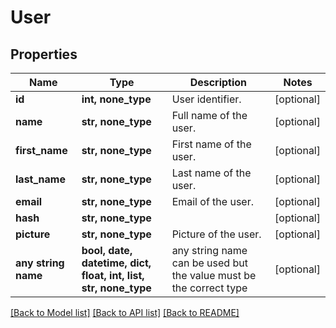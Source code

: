 # User



## Properties
Name | Type | Description | Notes
------------ | ------------- | ------------- | -------------
**id** | **int, none_type** | User identifier. | [optional] 
**name** | **str, none_type** | Full name of the user. | [optional] 
**first_name** | **str, none_type** | First name of the user. | [optional] 
**last_name** | **str, none_type** | Last name of the user. | [optional] 
**email** | **str, none_type** | Email of the user. | [optional] 
**hash** | **str, none_type** |  | [optional] 
**picture** | **str, none_type** | Picture of the user. | [optional] 
**any string name** | **bool, date, datetime, dict, float, int, list, str, none_type** | any string name can be used but the value must be the correct type | [optional]

[[Back to Model list]](../README.md#documentation-for-models) [[Back to API list]](../README.md#documentation-for-api-endpoints) [[Back to README]](../README.md)


